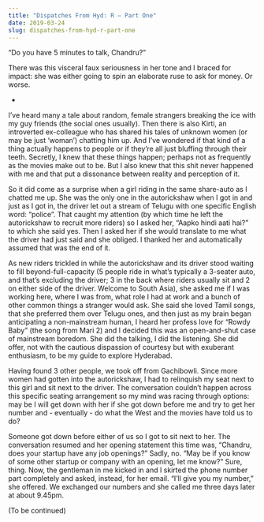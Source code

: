 ```yaml
---
title: "Dispatches From Hyd: R – Part One"
date: 2019-03-24
slug: dispatches-from-hyd-r-part-one
---
```

“Do you have 5 minutes to talk, Chandru?”

There was this visceral faux seriousness in her tone and I braced for impact: she was either going to spin an elaborate ruse to ask for money. Or worse.

*

I’ve heard many a tale about random, female strangers breaking the ice with my guy friends (the social ones usually). Then there is also Kirti, an introverted ex-colleague who has shared his tales of unknown women (or may be just ‘woman’) chatting him up. And I’ve wondered if that kind of a thing actually happens to people or if they’re all just bluffing through their teeth. Secretly, I knew that these things happen; perhaps not as frequently as the movies make out to be. But I also knew that this shit never happened with me and that put a dissonance between reality and perception of it.

So it did come as a surprise when a girl riding in the same share-auto as I chatted me up. She was the only one in the autorickshaw when I got in and just as I got in, the driver let out a stream of Telugu with one specific English word: “police”. That caught my attention (by which time he left the autorickshaw to recruit more riders) so I asked her, “Aapko hindi aati hai?” to which she said yes. Then I asked her if she would translate to me what the driver had just said and she obliged. I thanked her and automatically assumed that was the end of it.

As new riders trickled in while the autorickshaw and its driver stood waiting to fill beyond-full-capacity (5 people ride in what’s typically a 3-seater auto, and that’s excluding the driver; 3 in the back where riders usually sit and 2 on either side of the driver. Welcome to South Asia), she asked me if I was working here, where I was from, what role I had at work and a bunch of other common things a stranger would ask. She said she loved Tamil songs, that she preferred them over Telugu ones, and then just as my brain began anticipating a non-mainstream human, I heard her profess love for “Rowdy Baby” (the song from Mari 2) and I decided this was an open-and-shut case of mainstream boredom. She did the talking, I did the listening. She did offer, not with the cautious dispassion of courtesy but with exuberant enthusiasm, to be my guide to explore Hyderabad.

Having found 3 other people, we took off from Gachibowli. Since more women had gotten into the autorickshaw, I had to relinquish my seat next to this girl and sit next to the driver. The conversation couldn’t happen across this specific seating arrangement so my mind was racing through options: may be I will get down with her if she got down before me and try to get her number and - eventually - do what the West and the movies have told us to do?

Someone got down before either of us so I got to sit next to her. The conversation resumed and her opening statement this time was, “Chandru, does your startup have any job openings?” Sadly, no. “May be if you know of some other startup or company with an opening, let me know?” Sure, thing. Now, the gentleman in me kicked in and I skirted the phone number part completely and asked, instead, for her email. “I’ll give you my number,” she offered. We exchanged our numbers and she called me three days later at about 9.45pm.

(To be continued)